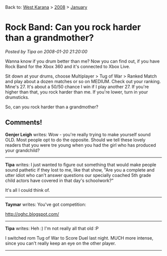 Back to: [West Karana](/posts/westkarana.md) > [2008](/posts/2008/westkarana.md) > [January](./westkarana.md)
# Rock Band: Can you rock harder than a grandmother?

*Posted by Tipa on 2008-01-20 21:20:00*

Wanna know if you drum better than me? Now you can find out, if you have Rock Band for the Xbox 360 and it's connected to Xbox Live.

Sit down at your drums, choose Multiplayer > Tug of War > Ranked Match and play about a dozen matches or so on MEDIUM. Check out your ranking. Mine's 27. It's about a 50/50 chance I win if I play another 27. If you're higher than that, you rock harder than me. If you're lower, turn in your drumsticks.

So, can you rock harder than a grandmother?

## Comments!

**Genjer Leigh** writes: Wow - you're really trying to make yourself sound OLD. Most people opt to do the opposite. Should we tell these lovely readers that you were tre young when you had the girl who has produced your grandchild?

---

**Tipa** writes: I just wanted to figure out something that would make people sound pathetic if they lost to me, like that show, "Are you a complete and utter idiot who can't answer questions our specially coached 5th grade child actors have covered in that day's schoolwork?"

It's all I could think of.

---

**Taymar** writes: You've got competition:

http://oghc.blogspot.com/

---

**Tipa** writes: Heh :) I'm not really all that old :P

I switched rom Tug of War to Score Duel last night. MUCH more intense, since you can't really keep an eye on the other player.

---


